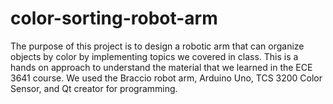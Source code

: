 # color-sorting-robot-arm
The purpose of this project is to design a robotic arm that can organize objects by color by implementing topics we covered in class. This is a hands on approach to understand the material that we learned in the ECE 3641 course. We used the Braccio robot arm, Arduino Uno, TCS 3200 Color Sensor, and Qt creator for programming.
